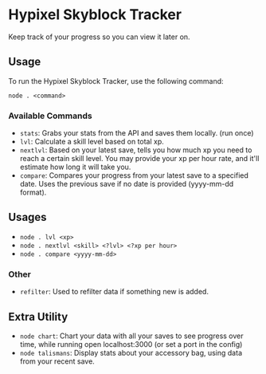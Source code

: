 # Hypixel Skyblock Tracker

Keep track of your progress so you can view it later on.

## Usage

To run the Hypixel Skyblock Tracker, use the following command:

```
node . <command>
```

### Available Commands

- `stats`: Grabs your stats from the API and saves them locally. (run once)
- `lvl`: Calculate a skill level based on total xp.
- `nextlvl`: Based on your latest save, tells you how much xp you need to reach a certain skill level. You may provide your xp per hour rate, and it'll estimate how long it will take you.
- `compare`: Compares your progress from your latest save to a specified date. Uses the previous save if no date is provided (yyyy-mm-dd format).

## Usages

- `node . lvl <xp>`
- `node . nextlvl <skill> <?lvl> <?xp per hour>`
- `node . compare <yyyy-mm-dd>`

### Other

- `refilter`: Used to refilter data if something new is added.

## Extra Utility

- `node chart`: Chart your data with all your saves to see progress over time, while running open localhost:3000 (or set a port in the config)
- `node talismans`: Display stats about your accessory bag, using data from your recent save.